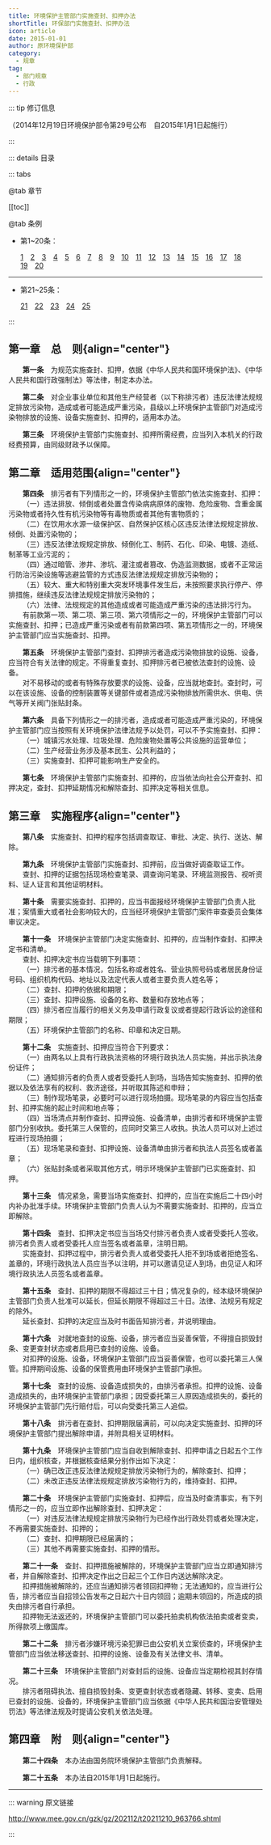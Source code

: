 ```yaml
---
title: 环境保护主管部门实施查封、扣押办法
shortTitle: 环保部门实施查封、扣押办法
icon: article
date: 2015-01-01
author: 原环境保护部
category:
  - 规章
tag:
  - 部门规章
  - 行政
---
```


::: tip 修订信息

（2014年12月19日环境保护部令第29号公布&emsp;自2015年1月1日起施行）

:::

::: details 目录

::: tabs

@tab 章节

[[toc]]

@tab 条例

- 第1~20条：
  
  [1](#t1)&emsp;[2](#t2)&emsp;[3](#t3)&emsp;[4](#t4)&emsp;[5](#t5)&emsp;[6](#t6)&emsp;[7](#t7)&emsp;[8](#t8)&emsp;[9](#t9)&emsp;[10](#t10)&emsp;[11](#t11)&emsp;[12](#t12)&emsp;[13](#t13)&emsp;[14](#t14)&emsp;[15](#t15)&emsp;[16](#t16)&emsp;[17](#t17)&emsp;[18](#t18)&emsp;[19](#t19)&emsp;[20](#t20)

---

- 第21~25条：

  [21](#t21)&emsp;[22](#t22)&emsp;[23](#t23)&emsp;[24](#t24)&emsp;[25](#t25)

:::

## 第一章&emsp;总&emsp;则{align="center"}

<p id="t1">&emsp;&emsp;<b>第一条</b>&emsp;为规范实施查封、扣押，依据《中华人民共和国环境保护法》、《中华人民共和国行政强制法》等法律，制定本办法。</p>
<p id="t2">&emsp;&emsp;<b>第二条</b>&emsp;对企业事业单位和其他生产经营者（以下称排污者）违反法律法规规定排放污染物，造成或者可能造成严重污染，县级以上环境保护主管部门对造成污染物排放的设施、设备实施查封、扣押的，适用本办法。</p>
<p id="t3">&emsp;&emsp;<b>第三条</b>&emsp;环境保护主管部门实施查封、扣押所需经费，应当列入本机关的行政经费预算，由同级财政予以保障。</p>

## 第二章&emsp;适用范围{align="center"}

<p id="t4">&emsp;&emsp;<b>第四条</b>&emsp;排污者有下列情形之一的，环境保护主管部门依法实施查封、扣押：<br>
&emsp;&emsp;（一）违法排放、倾倒或者处置含传染病病原体的废物、危险废物、含重金属污染物或者持久性有机污染物等有毒物质或者其他有害物质的；<br>
&emsp;&emsp;（二）在饮用水水源一级保护区、自然保护区核心区违反法律法规规定排放、倾倒、处置污染物的；<br>
&emsp;&emsp;（三）违反法律法规规定排放、倾倒化工、制药、石化、印染、电镀、造纸、制革等工业污泥的；<br>
&emsp;&emsp;（四）通过暗管、渗井、渗坑、灌注或者篡改、伪造监测数据，或者不正常运行防治污染设施等逃避监管的方式违反法律法规规定排放污染物的；<br>
&emsp;&emsp;（五）较大、重大和特别重大突发环境事件发生后，未按照要求执行停产、停排措施，继续违反法律法规规定排放污染物的；<br>
&emsp;&emsp;（六）法律、法规规定的其他造成或者可能造成严重污染的违法排污行为。<br>
&emsp;&emsp;有前款第一项、第二项、第三项、第六项情形之一的，环境保护主管部门可以实施查封、扣押；已造成严重污染或者有前款第四项、第五项情形之一的，环境保护主管部门应当实施查封、扣押。</p>
<p id="t5">&emsp;&emsp;<b>第五条</b>&emsp;环境保护主管部门查封、扣押排污者造成污染物排放的设施、设备，应当符合有关法律的规定。不得重复查封、扣押排污者已被依法查封的设施、设备。<br>
&emsp;&emsp;对不易移动的或者有特殊存放要求的设施、设备，应当就地查封。查封时，可以在该设施、设备的控制装置等关键部件或者造成污染物排放所需供水、供电、供气等开关阀门张贴封条。</p>
<p id="t6">&emsp;&emsp;<b>第六条</b>&emsp;具备下列情形之一的排污者，造成或者可能造成严重污染的，环境保护主管部门应当按照有关环境保护法律法规予以处罚，可以不予实施查封、扣押：<br>
&emsp;&emsp;（一）城镇污水处理、垃圾处理、危险废物处置等公共设施的运营单位；<br>
&emsp;&emsp;（二）生产经营业务涉及基本民生、公共利益的；<br>
&emsp;&emsp;（三）实施查封、扣押可能影响生产安全的。</p>
<p id="t7">&emsp;&emsp;<b>第七条</b>&emsp;环境保护主管部门实施查封、扣押的，应当依法向社会公开查封、扣押决定，查封、扣押延期情况和解除查封、扣押决定等相关信息。</p>

## 第三章&emsp;实施程序{align="center"}

<p id="t8">&emsp;&emsp;<b>第八条</b>&emsp;实施查封、扣押的程序包括调查取证、审批、决定、执行、送达、解除。</p>
<p id="t9">&emsp;&emsp;<b>第九条</b>&emsp;环境保护主管部门实施查封、扣押前，应当做好调查取证工作。<br>
&emsp;&emsp;查封、扣押的证据包括现场检查笔录、调查询问笔录、环境监测报告、视听资料、证人证言和其他证明材料。</p>
<p id="t10">&emsp;&emsp;<b>第十条</b>&emsp;需要实施查封、扣押的，应当书面报经环境保护主管部门负责人批准；案情重大或者社会影响较大的，应当经环境保护主管部门案件审查委员会集体审议决定。</p>
<p id="t11">&emsp;&emsp;<b>第十一条</b>&emsp;环境保护主管部门决定实施查封、扣押的，应当制作查封、扣押决定书和清单。<br>
&emsp;&emsp;查封、扣押决定书应当载明下列事项：<br>
&emsp;&emsp;（一）排污者的基本情况，包括名称或者姓名、营业执照号码或者居民身份证号码、组织机构代码、地址以及法定代表人或者主要负责人姓名等；<br>
&emsp;&emsp;（二）查封、扣押的依据和期限；<br>
&emsp;&emsp;（三）查封、扣押设施、设备的名称、数量和存放地点等；<br>
&emsp;&emsp;（四）排污者应当履行的相关义务及申请行政复议或者提起行政诉讼的途径和期限；<br>
&emsp;&emsp;（五）环境保护主管部门的名称、印章和决定日期。</p>
<p id="t12">&emsp;&emsp;<b>第十二条</b>&emsp;实施查封、扣押应当符合下列要求：<br>
&emsp;&emsp;（一）由两名以上具有行政执法资格的环境行政执法人员实施，并出示执法身份证件；<br>
&emsp;&emsp;（二）通知排污者的负责人或者受委托人到场，当场告知实施查封、扣押的依据以及依法享有的权利、救济途径，并听取其陈述和申辩；<br>
&emsp;&emsp;（三）制作现场笔录，必要时可以进行现场拍摄。现场笔录的内容应当包括查封、扣押实施的起止时间和地点等；<br>
&emsp;&emsp;（四）当场清点并制作查封、扣押设施、设备清单，由排污者和环境保护主管部门分别收执。委托第三人保管的，应同时交第三人收执。执法人员可以对上述过程进行现场拍摄；<br>
&emsp;&emsp;（五）现场笔录和查封、扣押设施、设备清单由排污者和执法人员签名或者盖章；<br>
&emsp;&emsp;（六）张贴封条或者采取其他方式，明示环境保护主管部门已实施查封、扣押。</p>
<p id="t13">&emsp;&emsp;<b>第十三条</b>&emsp;情况紧急，需要当场实施查封、扣押的，应当在实施后二十四小时内补办批准手续。环境保护主管部门负责人认为不需要实施查封、扣押的，应当立即解除。</p>
<p id="t14">&emsp;&emsp;<b>第十四条</b>&emsp;查封、扣押决定书应当当场交付排污者负责人或者受委托人签收。排污者负责人或者受委托人应当签名或者盖章，注明日期。<br>
&emsp;&emsp;实施查封、扣押过程中，排污者负责人或者受委托人拒不到场或者拒绝签名、盖章的，环境行政执法人员应当予以注明，并可以邀请见证人到场，由见证人和环境行政执法人员签名或者盖章。</p>
<p id="t15">&emsp;&emsp;<b>第十五条</b>&emsp;查封、扣押的期限不得超过三十日；情况复杂的，经本级环境保护主管部门负责人批准可以延长，但延长期限不得超过三十日。法律、法规另有规定的除外。<br>
&emsp;&emsp;延长查封、扣押的决定应当及时书面告知排污者，并说明理由。</p>
<p id="t16">&emsp;&emsp;<b>第十六条</b>&emsp;对就地查封的设施、设备，排污者应当妥善保管，不得擅自损毁封条、变更查封状态或者启用已查封的设施、设备。<br>
&emsp;&emsp;对扣押的设施、设备，环境保护主管部门应当妥善保管，也可以委托第三人保管。扣押期间设施、设备的保管费用由环境保护主管部门承担。</p>
<p id="t17">&emsp;&emsp;<b>第十七条</b>&emsp;查封的设施、设备造成损失的，由排污者承担。扣押的设施、设备造成损失的，由环境保护主管部门承担；因受委托第三人原因造成损失的，委托的环境保护主管部门先行赔付后，可以向受委托第三人追偿。</p>
<p id="t18">&emsp;&emsp;<b>第十八条</b>&emsp;排污者在查封、扣押期限届满前，可以向决定实施查封、扣押的环境保护主管部门提出解除申请，并附具相关证明材料。</p>
<p id="t19">&emsp;&emsp;<b>第十九条</b>&emsp;环境保护主管部门应当自收到解除查封、扣押申请之日起五个工作日内，组织核查，并根据核查结果分别作出如下决定：<br>
&emsp;&emsp;（一）确已改正违反法律法规规定排放污染物行为的，解除查封、扣押；<br>
&emsp;&emsp;（二）未改正违反法律法规规定排放污染物行为的，维持查封、扣押。</p>
<p id="t20">&emsp;&emsp;<b>第二十条</b>&emsp;环境保护主管部门实施查封、扣押后，应当及时查清事实，有下列情形之一的，应当立即作出解除查封、扣押决定：<br>
&emsp;&emsp;（一）对违反法律法规规定排放污染物行为已经作出行政处罚或者处理决定，不再需要实施查封、扣押的；<br>
&emsp;&emsp;（二）查封、扣押期限已经届满的；<br>
&emsp;&emsp;（三）其他不再需要实施查封、扣押的情形。</p>
<p id="t21">&emsp;&emsp;<b>第二十一条</b>&emsp;查封、扣押措施被解除的，环境保护主管部门应当立即通知排污者，并自解除查封、扣押决定作出之日起三个工作日内送达解除决定。<br>
&emsp;&emsp;扣押措施被解除的，还应当通知排污者领回扣押物；无法通知的，应当进行公告，排污者应当自招领公告发布之日起六十日内领回；逾期未领回的，所造成的损失由排污者自行承担。<br>
&emsp;&emsp;扣押物无法返还的，环境保护主管部门可以委托拍卖机构依法拍卖或者变卖，所得款项上缴国库。</p>
<p id="t22">&emsp;&emsp;<b>第二十二条</b>&emsp;排污者涉嫌环境污染犯罪已由公安机关立案侦查的，环境保护主管部门应当依法移送查封、扣押的设施、设备及有关法律文书、清单。</p>
<p id="t23">&emsp;&emsp;<b>第二十三条</b>&emsp;环境保护主管部门对查封后的设施、设备应当定期检视其封存情况。<br>
&emsp;&emsp;排污者阻碍执法、擅自损毁封条、变更查封状态或者隐藏、转移、变卖、启用已查封的设施、设备的，环境保护主管部门应当依据《中华人民共和国治安管理处罚法》等法律法规及时提请公安机关依法处理。</p>

## 第四章&emsp;附&emsp;则{align="center"}

<p id="t24">&emsp;&emsp;<b>第二十四条</b>&emsp;本办法由国务院环境保护主管部门负责解释。</p>
<p id="t25">&emsp;&emsp;<b>第二十五条</b>&emsp;本办法自2015年1月1日起施行。</p>

---

::: warning 原文链接

<http://www.mee.gov.cn/gzk/gz/202112/t20211210_963766.shtml>

:::